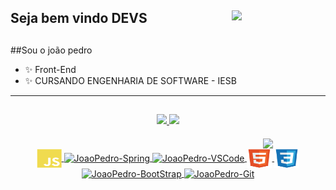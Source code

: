 ## Seja bem vindo  DEVS <img align="right" width="150" src="https://media.giphy.com/media/MnsexCJPlaPHgpDlHI/giphy.gif">    
##
##Sou o joão pedro                                            
- ✨ Front-End         
- ✨ CURSANDO ENGENHARIA DE SOFTWARE - IESB
 
<hr>


##
  <div align="center">
    <a href="https://github.com/9893j">
    <img height="180em" src="https://github-readme-stats.vercel.app/api?username=9893j&show_icons=true&theme=tokyonight&include_all_commits=true&count_private=true"/>
    <img height="180em" src="https://github-readme-stats.vercel.app/api/top-langs/?username=9893j&layout=compact&langs_count=7&theme=tokyonight"/>
  </div>

  <h4> <img align="right" width="100" src="https://media.giphy.com/media/QWRTFvymri1XABdEFA/giphy.gif"> </h4>
 
  <div style="display: inline_block" align="center"><br>   
    <img align="center" alt="JoaoPedro-Js" src="https://raw.githubusercontent.com/devicons/devicon/master/icons/javascript/javascript-plain.svg" width="40" height="30"/>
    <img align="center" alt="JoaoPedro-Spring" src="https://cdn.jsdelivr.net/gh/devicons/devicon/icons/spring/spring-original-wordmark.svg" width="60" height="50"/> 
    <img align="center" alt="JoaoPedro-VSCode" src="https://cdn.jsdelivr.net/gh/devicons/devicon/icons/vscode/vscode-original.svg"  width="40" height="30" />
    <img align="center" alt="JoaoPedro-HTML" src="https://raw.githubusercontent.com/devicons/devicon/master/icons/html5/html5-original.svg" width="40" height="30" />
    <img align="center" alt="JoaoPedro-CSS" src="https://raw.githubusercontent.com/devicons/devicon/master/icons/css3/css3-original.svg" width="40" height="30" />
    <img align="center" alt="JoaoPedro-BootStrap" src="https://user-images.githubusercontent.com/102272830/174455281-2f78d0fd-1454-4928-a568-523273cb3a94.png" width="35" height="40"/>
    <img align="center" alt="JoaoPedro-Git" src="https://cdn.jsdelivr.net/gh/devicons/devicon/icons/git/git-original-wordmark.svg" width="60" height="50"/> 
</div>

      
  
 
